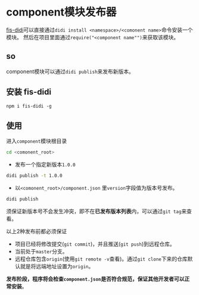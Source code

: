 # component模块发布器

[fis-didi](https://github.com/webzhangnan/fis-didi)可以直接通过`didi install <namespace>/<comonent name>`命令安装一个模块。
 然后在项目里面通过`require("<component name"")`来获取该模块。

## so

component模块可以通过`didi publish`来发布新版本。

## 安装 fis-didi

```
npm i fis-didi -g
```

## 使用

进入`component`模块根目录

```bash
cd <comonent_root>
```

- 发布一个指定新版本`1.0.0`

```bash
didi publish -t 1.0.0
```

- 以`<comonent_root>/component.json`
里`version`字段值为版本号发布。

```bash
didi publish 
```

须保证新版本号不会发生冲突，即不在**已发布版本列表**内，可以通过`git tag`来查看。

以上2种发布前都必须保证

- 项目已经将修改提交(`git commit`)，并且推送(`git push`)到远程仓库。
- 当前处于`master`分支。
- 远程仓库包含`origin`(使用`git remote -v`查看)。通过`git clone`下来的仓库默认就是将远端地址设置为`origin`。


**发布阶段，程序将会检查`component.json`是否符合规范，保证其他开发者可以正常安装**。



